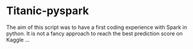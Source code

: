 # Titanic-pyspark
The aim of this script was to have a first coding experience with Spark in python. It is not a fancy approach to reach the best prediction score on Kaggle ...
